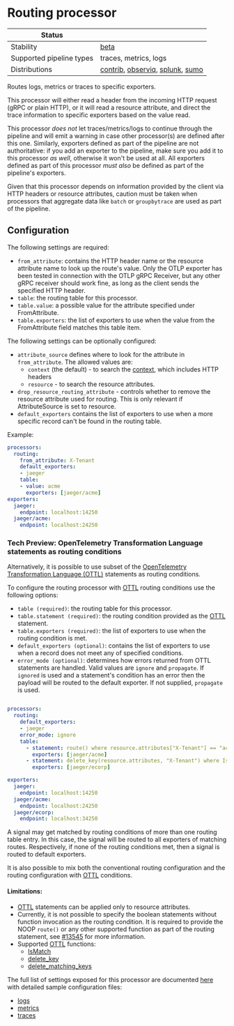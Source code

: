 # Routing processor

| Status                   |                                         |
|--------------------------|-----------------------------------------|
| Stability                | [beta]                                  |
| Supported pipeline types | traces, metrics, logs                   |
| Distributions            | [contrib], [observiq], [splunk], [sumo] |

Routes logs, metrics or traces to specific exporters.

This processor will either read a header from the incoming HTTP request (gRPC or plain HTTP), or it will read a resource attribute, and direct the trace information to specific exporters based on the value read.

This processor *does not* let traces/metrics/logs to continue through the pipeline and will emit a warning in case other processor(s) are defined after this one.
Similarly, exporters defined as part of the pipeline are not authoritative: if you add an exporter to the pipeline, make sure you add it to this processor *as well*, otherwise it won't be used at all.
All exporters defined as part of this processor *must also* be defined as part of the pipeline's exporters.

Given that this processor depends on information provided by the client via HTTP headers or resource attributes, caution must be taken when processors that aggregate data like `batch` or `groupbytrace` are used as part of the pipeline.

## Configuration

The following settings are required:

- `from_attribute`: contains the HTTP header name or the resource attribute name to look up the route's value. Only the OTLP exporter has been tested in connection with the OTLP gRPC Receiver, but any other gRPC receiver should work fine, as long as the client sends the specified HTTP header.
- `table`: the routing table for this processor.
- `table.value`: a possible value for the attribute specified under FromAttribute.
- `table.exporters`: the list of exporters to use when the value from the FromAttribute field matches this table item.

The following settings can be optionally configured:

- `attribute_source` defines where to look for the attribute in `from_attribute`. The allowed values are:
  - `context` (the default) - to search the [context][context_docs], which includes HTTP headers
  - `resource` - to search the resource attributes.
- `drop_resource_routing_attribute` - controls whether to remove the resource attribute used for routing. This is only relevant if AttributeSource is set to resource.
- `default_exporters` contains the list of exporters to use when a more specific record can't be found in the routing table.

Example:

```yaml
processors:
  routing:
    from_attribute: X-Tenant
    default_exporters:
    - jaeger
    table:
    - value: acme
      exporters: [jaeger/acme]
exporters:
  jaeger:
    endpoint: localhost:14250
  jaeger/acme:
    endpoint: localhost:24250
```

### Tech Preview: OpenTelemetry Transformation Language statements as routing conditions

Alternatively, it is possible to use subset of the [OpenTelemetry Transformation Language (OTTL)](../../pkg/ottl/README.md) statements as routing conditions.

To configure the routing processor with [OTTL] routing conditions use the following options:

- `table (required)`: the routing table for this processor.
- `table.statement (required)`: the routing condition provided as the [OTTL] statement.
- `table.exporters (required)`: the list of exporters to use when the routing condition is met.
- `default_exporters (optional)`: contains the list of exporters to use when a record does not meet any of specified conditions.
- `error_mode (optional)`: determines how errors returned from OTTL statements are handled. Valid values are `ignore` and `propagate`. If `ignored` is used and a statement's condition has an error then the payload will be routed to the default exporter.  If not supplied, `propagate` is used.


```yaml

processors:
  routing:
    default_exporters:
    - jaeger
    error_mode: ignore
    table:
      - statement: route() where resource.attributes["X-Tenant"] == "acme"
        exporters: [jaeger/acme]
      - statement: delete_key(resource.attributes, "X-Tenant") where IsMatch(resource.attributes["X-Tenant"], ".*corp")
        exporters: [jaeger/ecorp]

exporters:
  jaeger:
    endpoint: localhost:14250
  jaeger/acme:
    endpoint: localhost:24250
  jaeger/ecorp:
    endpoint: localhost:34250
```

A signal may get matched by routing conditions of more than one routing table entry. In this case, the signal will be routed to all exporters of matching routes.
Respectively, if none of the routing conditions met, then a signal is routed to default exporters.

It is also possible to mix both the conventional routing configuration and the routing configuration with [OTTL] conditions.

#### Limitations:

- [OTTL] statements can be applied only to resource attributes.
- Currently, it is not possible to specify the boolean statements without function invocation as the routing condition. It is required to provide the NOOP `route()` or any other supported function as part of the routing statement, see [#13545](https://github.com/open-telemetry/opentelemetry-collector-contrib/issues/13545) for more information.
- Supported [OTTL] functions:
  - [IsMatch](../../pkg/ottl/ottlfuncs/README.md#IsMatch)
  - [delete_key](../../pkg/ottl/ottlfuncs/README.md#delete_key)
  - [delete_matching_keys](../../pkg/ottl/ottlfuncs/README.md#delete_matching_keys)

The full list of settings exposed for this processor are documented [here](./config.go) with detailed sample configuration files:

- [logs](./testdata/config_logs.yaml)
- [metrics](./testdata/config_metrics.yaml)
- [traces](./testdata/config_traces.yaml)

[beta]:https://github.com/open-telemetry/opentelemetry-collector#beta
[context_docs]: https://github.com/open-telemetry/opentelemetry-specification/blob/main/specification/context/README.md
[contrib]:https://github.com/open-telemetry/opentelemetry-collector-releases/tree/main/distributions/otelcol-contrib
[OTTL]: https://github.com/open-telemetry/opentelemetry-collector/blob/main/docs/processing.md#telemetry-query-language
[splunk]: https://github.com/signalfx/splunk-otel-collector
[observiq]: https://github.com/observIQ/observiq-otel-collector
[sumo]: https://github.com/SumoLogic/sumologic-otel-collector

